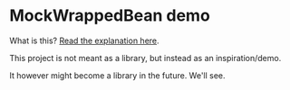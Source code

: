# MockWrappedBean demo

What is this? [Read the explanation here](https://filip-prochazka.com/blog/mockbean-is-an-anti-pattern).

This project is not meant as a library, but instead as an inspiration/demo.

It however might become a library in the future. We'll see.
